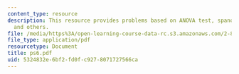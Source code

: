 ```yaml
---
content_type: resource
description: This resource provides problems based on ANOVA test, spanos problems
  and others.
file: /media/https%3A/open-learning-course-data-rc.s3.amazonaws.com/2-830j-control-of-manufacturing-processes-sma-6303-spring-2008/5324832e6bf2fd0fc9278071727566ca_ps6.pdf
file_type: application/pdf
resourcetype: Document
title: ps6.pdf
uid: 5324832e-6bf2-fd0f-c927-8071727566ca
---
```

